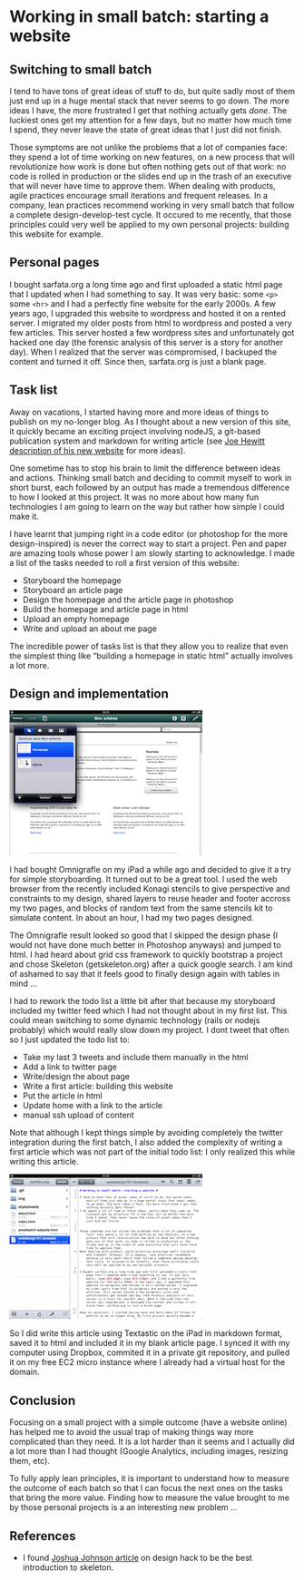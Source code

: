 # Working in small batch: starting a website
    
## Switching to small batch

I tend to have tons of great ideas of stuff to do, but quite sadly most of them just end up in a huge mental stack that never seems to go down. The more ideas I have, the more frustrated I get that nothing actually gets *done*.
The luckiest ones get my attention for a few days, but no matter how much time I spend, they never leave the state of great ideas that I just did not finish.

Those symptoms are not unlike the problems that a lot of companies face: they spend a lot of time working on new features, on a new process that will revolutionize how work is done but often nothing gets out of that work: no code is rolled in production or the slides end up in the trash of an executive that will never have time to approve them.
When dealing with products, agile practices encourage small iterations and frequent releases. In a company, lean practices recommend working in very small batch that follow a complete design-develop-test cycle. It occured to me recently, that those principles could very well be applied to my own personal projects: building this website for example.

<!readmore/>

## Personal pages

I bought sarfata.org a long time ago and first uploaded a static html page that I updated when I had something to say. It was very basic: some `<p>` some `<hr>` and I had a perfectly fine website for the early 2000s. A few years ago, I upgraded this website to wordpress and hosted it on a rented server. I migrated my older posts from html to wordpress and posted a very few articles. This server hosted a few wordpress sites and unfortunately got hacked one day (the forensic analysis of this server is a story for another day). When I realized that the server was compromised, I backuped the content and turned it off. Since then, sarfata.org is just a blank page.

## Task list

Away on vacations, I started having more and more ideas of things to publish on my no-longer blog. As I thought about a new version of this site, it quickly became an exciting project involving nodeJS, a git-based publication system and markdown for writing article (see [Joe Hewitt description of his new website][joe-hewitt-dropbox-publish] for more ideas).

One sometime has to stop his brain to limit the difference between ideas and actions. Thinking small batch and deciding to commit myself to work in short burst, each followed by an output has made a tremendous difference to how I looked at this project. It was no more about how many fun technologies I am going to learn on the way but rather how simple I could make it.

I have learnt that jumping right in a code editor (or photoshop for the more design-inspired) is never the correct way to start a project. Pen and paper are amazing tools whose power I am slowly starting to acknowledge. I made a list of the tasks needed to roll a first version of this website:

* Storyboard the homepage
* Storyboard an article page
* Design the homepage and the article page in photoshop
* Build the homepage and article page in html
* Upload an empty homepage
* Write and upload an about me page

The incredible power of tasks list is that they allow you to realize that even the simplest thing like &#8220;building a homepage in static html&#8221; actually involves a lot more.

## Design and implementation

![Using Omnigraffle to design the website](/img/omnigraffle.png)

I had bought Omnigrafle on my iPad a while ago and decided to give it a try for simple storyboarding. It turned out to be a great tool. I used the web browser from the recently included Konagi stencils to give perspective and constraints to my design, shared layers to reuse header and footer accross my two pages, and blocks of random text from the same stencils kit to simulate content. In about an hour, I had my two pages designed.

The Omnigrafle result looked so good that I skipped the design phase (I would not have done much better in Photoshop anyways) and jumped to html. I had heard about grid css framework to quickly bootstrap a project and chose Skeleton (getskeleton.org) after a quick google search. I am kind of ashamed to say that it feels good to finally design again with tables in mind &#8230;

I had to rework the todo list a little bit after that because my storyboard included my twitter feed which I had not thought about in my first list. This could mean switching to some dynamic technology (rails or nodejs probably) which would really slow down my project. I dont tweet that often so I just updated the todo list to:
* Take my last 3 tweets and include them manually in the html
* Add a link to twitter page
* Write/design the about page
* Write a first article: building this website
* Put the article in html
* Update home with a link to the article
* manual ssh upload of content

Note that although I kept things simple by avoiding completely the twitter integration during the first batch, I also added the complexity of writing a first article which was not part of the initial todo list: I only realized this while writing this article.

![Using Textastic to write this article in markdown format](/img/textastic.png)

So I did write this article using Textastic on the iPad in markdown format, saved it to html and included it in my blank article page. I synced it with my computer using Dropbox, commited it in a private git repository, and pulled it on my free EC2 micro instance where I already had a virtual host for the domain.

## Conclusion

Focusing on a small project with a simple outcome (have a website online) has helped me to avoid the usual trap of making things way more complicated than they need. It is a lot harder than it seems and I actually did a lot more than I had thought (Google Analytics, including images, resizing them, etc).

To fully apply lean principles, it is important to understand how to measure the outcome of each batch so that I can focus the next ones on the tasks that bring the more value. Finding how to measure the value brought to me by those personal projects is a an interesting new problem ...

## References
* I found [Joshua Johnson article][skeleton-intro] on design hack to be the best introduction to skeleton.

[joe-hewitt-dropbox-publish]: http://joehewitt.com/2011/10/03/dropbox-is-my-publish-button
[skeleton-intro]: http://designshack.net/articles/css/build-a-responsive-mobile-friendly-web-page-with-skeleton/